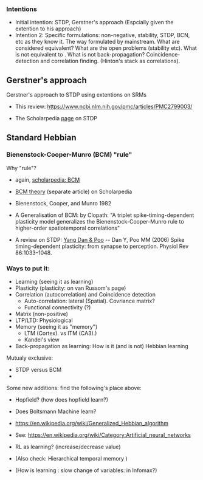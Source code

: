 ### Intentions
* Initial intention: STDP, Gerstner's approach (Espcially given the extention to his approach)
* Intention 2: Specific formulations:
non-negative, stability, STDP, BCN, etc as they know it. The way formulated by mainstream.
What are considered equivalent? What are the open problems (stability etc). What is not equivalent to . What is not back-propagation?
Coincidence-detection and correlation finding. (Hinton's stack as correlations).

## Gerstner's approach
Gerstner's approach to STDP using extentions on SRMs
* This review: https://www.ncbi.nlm.nih.gov/pmc/articles/PMC2799003/

* The Scholarpedia [page](http://www.scholarpedia.org/article/Spike-timing_dependent_plasticity) on STDP

## Standard Hebbian

### Bienenstock-Cooper-Munro (BCM) "rule"
Why "rule"?
* again, [scholarpedia: BCM](http://www.scholarpedia.org/article/Spike-timing_dependent_plasticity#STDP_and_Bienenstock-Cooper-Munro_.28BCM.29_rule)
* [BCM theory](http://www.scholarpedia.org/article/BCM_theory) (separate article) on Scholarpedia
* Bienenstock, Cooper, and Munro 1982

* A Generalisation of BCM: by Clopath: "A triplet spike-timing-dependent plasticity model generalizes the Bienenstock-Cooper-Munro rule to higher-order spatiotemporal correlations"

* A review on STDP: [Yang Dan & Poo](https://journals.physiology.org/doi/full/10.1152/physrev.00030.2005) -- Dan Y, Poo MM (2006) Spike timing-dependent plasticity: from synapse to perception. Physiol Rev 86:1033–1048.

### Ways to put it:
* Learning  (seeing it as learning)
* Plasticity (plasticity: on van Russom's page)
* Correlation (autocorrelation) and Coincidence detection
   * Auto-correlation: lateral (Spatial). Covriance matrix?
   * Functional connectivity (?)
* Matrix (non-positive)
* LTP/LTD: Physiological
* Memory (seeing it as "memory")
    * LTM (Cortex). vs ITM (CA3).)
    * Kandel's view
* Back-propagation as learning: How is it (and is not) Hebbian learning

Mutualy exclusive:
* STDP versus BCM
* 

Some new additions: find the following's place above:
* Hopfield? (how does hopfield learn?)
* Does Boltsmann Machine learn?
* https://en.wikipedia.org/wiki/Generalized_Hebbian_algorithm
* See: https://en.wikipedia.org/wiki/Category:Artificial_neural_networks
* RL as learning? (increase/decrease value)

* (Also check: Hierarchical temporal memory )
* (How is learning : slow change of variables: in Infomax?)

